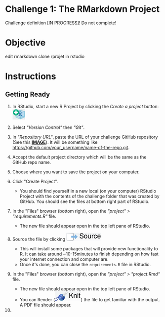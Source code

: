 # Challenge 1: The RMarkdown Project
Challenge definition [IN PROGRESS]! Do not complete!

# Objective
edit rmarkdown
clone rprojet in rstudio


# Instructions

## Getting Ready
1. In RStudio, start a new R Project by clicking the *Create a project* button: ![Create a project](../imgs/rstudio_proj.png?raw=true "Create a project")
2. Select *"Version Control"* then *"Git"*.
3. In *"Repository URL"*, paste the URL of your challenge GitHub repository (See this [**IMAGE**](https://www.howtogeek.com/wp-content/uploads/2019/12/Copy-repo-URL-to-clipboard.png.pagespeed.ce.OoaKTWf-H_.png)). It will be something like https://github.com/your_username/name-of-the-repo.git.
4. Accept the default project directory which will be the same as the GitHub repo name.
5. Choose where you want to save the project on your computer.
6. Click "Create Project".

    - You should find yourself in a new local (on your computer) RStudio Project with the contents of the challenge folder that was created by GitHub. You should see the files at bottom right part of RStudio.

7. In the "Files" browser (bottom right), open the *"project" > "requirements.R"* file.
    - The new file should appear open in the top left pane of RStudio.
8. Source the file by clicking ![Source](../imgs/rstudio_source.png?raw=true "Source the contents of the active document")
    - This will install some packages that will provide new functionality to R. It can take around ~10-15minutes to finish depending on how fast your internet connection and computer are.
    - Once it's done, you can close the `requirements.R` file in RStudio.
9. In the "Files" browser (bottom right), open the *"project" > "project.Rmd"* file.
    - The new file should appear open in the top left pane of RStudio.
    - You can Render (![Knit the document](../imgs/rstudio_knit.png?raw=true "Knit the document")) the file to get familiar with the output. A PDF file should appear.
10.
